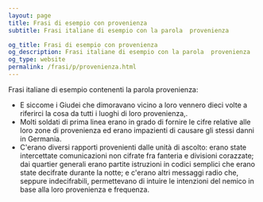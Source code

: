 ```yaml
---
layout: page
title: Frasi di esempio con provenienza 
subtitle: Frasi italiane di esempio con la parola  provenienza

og_title: Frasi di esempio con provenienza 
og_description: Frasi italiane di esempio con la parola  provenienza
og_type: website
permalink: /frasi/p/provenienza.html
---
```


Frasi italiane di esempio contenenti la parola provenienza:


- E siccome i Giudei che dimoravano vicino a loro vennero dieci volte a riferirci la cosa da tutti i luoghi di loro provenienza,.
- Molti soldati di prima linea erano in grado di fornire le cifre relative alle loro zone di provenienza ed erano impazienti di causare gli stessi danni in Germania.
- C'erano diversi rapporti provenienti dalle unità di ascolto: erano state intercettate comunicazioni non cifrate fra fanteria e divisioni corazzate; dai quartier generali erano partite istruzioni in codici semplici che erano state decifrate durante la notte; e c'erano altri messaggi radio che, seppure indecifrabili, permettevano di intuire le intenzioni del nemico in base alla loro provenienza e frequenza.
